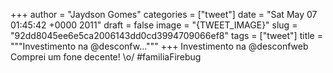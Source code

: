 
+++
author = "Jaydson Gomes"
categories = ["tweet"]
date = "Sat May 07 01:45:42 +0000 2011"
draft = false
image = "{TWEET_IMAGE}"
slug = "92dd8045ee6e5ca2006143dd0cd3994709066ef8"
tags = ["tweet"]
title = """Investimento na @desconfw..."""
+++
Investimento na @desconfweb Comprei um fone decente! \o/ #familiaFirebug
